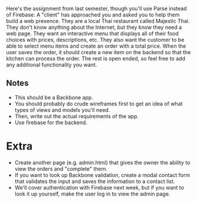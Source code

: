Here's the assignment from last semester, though you'll use Parse instead of Firebase:
A "client" has approached you and asked you to help them build a web presence. They are a local Thai restaurant called Majestic Thai. They don't know anything about the Internet, but they know they need a web page. They want an interactive menu that displays all of their food choices with prices, descriptions, etc. They also want the customer to be able to select menu items and create an order with a total price. When the user saves the order, it should create a new item on the backend so that the kitchen can process the order. The rest is open ended, so feel free to add any additional functionality you want.

## Notes
- This should be a Backbone app.
- You should probably do crude wireframes first to get an idea of what types of views and models you'll need.
- Then, write out the actual requirements of the app.
- Use firebase for the backend.

# Extra
- Create another page (e.g. admin.html) that gives the owner the ability to view the orders and "complete" them.
- If you want to look up Backbone validation, create a modal contact form that validates the input and saves the information to a contact list.
- We'll cover authentication with Firebase next week, but if you want to look it up yourself, make the user log in to view the admin page.
